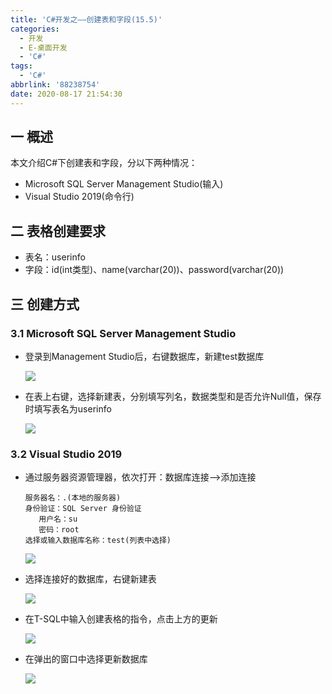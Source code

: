 ```yaml
---
title: 'C#开发之——创建表和字段(15.5)'
categories:
  - 开发
  - E-桌面开发
  - 'C#'
tags:
  - 'C#'
abbrlink: '88238754'
date: 2020-08-17 21:54:30
---
```

## 一  概述

本文介绍C#下创建表和字段，分以下两种情况：

* Microsoft SQL Server Management Studio(输入)
* Visual Studio 2019(命令行)

<!--more-->

## 二 表格创建要求

* 表名：userinfo
* 字段：id(int类型)、name(varchar(20))、password(varchar(20))

## 三  创建方式

### 3.1 Microsoft SQL Server Management Studio

* 登录到Management Studio后，右键数据库，新建test数据库

  ![][1]
  
* 在表上右键，选择新建表，分别填写列名，数据类型和是否允许Null值，保存时填写表名为userinfo

  ![][2]

### 3.2 Visual Studio 2019

* 通过服务器资源管理器，依次打开：数据库连接—>添加连接

  ```
  服务器名：.(本地的服务器)
  身份验证：SQL Server 身份验证
     用户名：su
     密码：root
  选择或输入数据库名称：test(列表中选择)   
  ```

  ![][3]

* 选择连接好的数据库，右键新建表

  ![][4]

* 在T-SQL中输入创建表格的指令，点击上方的更新

  ![][5]

* 在弹出的窗口中选择更新数据库

  ![][6]




[1]:https://cdn.jsdelivr.net/gh/PGzxc/CDN@master/blog-image/csharp-management-studio-create-test.png
[2]:https://cdn.jsdelivr.net/gh/PGzxc/CDN@master/blog-image/csharp-management-studio-table-crate.png
[3]:https://cdn.jsdelivr.net/gh/PGzxc/CDN@master/blog-image/csharp-visula-studio-sql-connected.png
[4]:https://cdn.jsdelivr.net/gh/PGzxc/CDN@master/blog-image/csharp-visual-studio-create-table.png
[5]:https://cdn.jsdelivr.net/gh/PGzxc/CDN@master/blog-image/csharp-visual-studio-command-update.png
[6]:https://cdn.jsdelivr.net/gh/PGzxc/CDN@master/blog-image/csharp-visual-studio-update-script.png